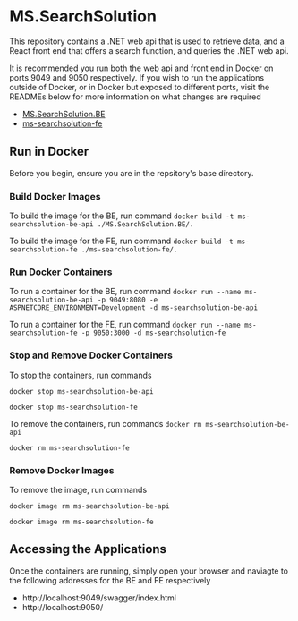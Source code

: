 # MS.SearchSolution
This repository contains a .NET web api that is used to retrieve data, and a React front end that offers a search function, and queries the .NET web api.

It is recommended you run both the web api and front end in Docker on ports 9049 and 9050 respectively. If you wish to run the applications outside of Docker, or in Docker but exposed to different ports, visit the READMEs below for more information on what changes are required
* [MS.SearchSolution.BE](MS.SearchSolution.BE/README.md)
* [ms-searchsolution-fe](ms-searchsolution-fe/README.md)

## Run in Docker
Before you begin, ensure you are in the repsitory's base directory.

### Build Docker Images
To build the image for the BE, run command
`docker build -t ms-searchsolution-be-api ./MS.SearchSolution.BE/.`

To build the image for the FE, run command
`docker build -t ms-searchsolution-fe ./ms-searchsolution-fe/.`

### Run Docker Containers
To run a container for the BE, run command
`docker run --name ms-searchsolution-be-api -p 9049:8080 -e ASPNETCORE_ENVIRONMENT=Development -d ms-searchsolution-be-api`

To run a container for the FE, run command
`docker run --name ms-searchsolution-fe -p 9050:3000 -d ms-searchsolution-fe`

### Stop and Remove Docker Containers
To stop the containers, run commands

`docker stop ms-searchsolution-be-api`

`docker stop ms-searchsolution-fe`

To remove the containers, run commands
`docker rm ms-searchsolution-be-api`

`docker rm ms-searchsolution-fe`


### Remove Docker Images
To remove the image, run commands

`docker image rm ms-searchsolution-be-api`

`docker image rm ms-searchsolution-fe`

## Accessing the Applications
Once the containers are running, simply open your browser and naviagte to the following addresses for the BE and FE respectively
* http://localhost:9049/swagger/index.html
* http://localhost:9050/